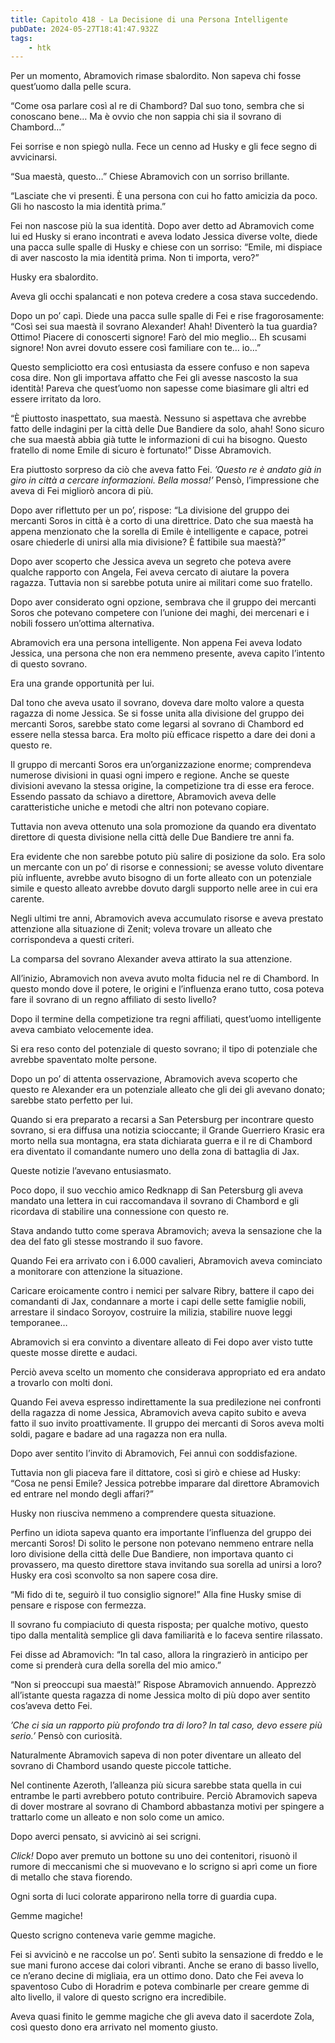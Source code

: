 ```yaml
---
title: Capitolo 418 - La Decisione di una Persona Intelligente
pubDate: 2024-05-27T18:41:47.932Z
tags:
    - htk
---
```


Per un momento, Abramovich rimase sbalordito. Non sapeva chi fosse quest’uomo dalla pelle scura.

“Come osa parlare così al re di Chambord? Dal suo tono, sembra che si conoscano bene… Ma è ovvio che non sappia chi sia il sovrano di Chambord…”

Fei sorrise e non spiegò nulla. Fece un cenno ad Husky e gli fece segno di avvicinarsi.

“Sua maestà, questo…” Chiese Abramovich con un sorriso brillante.

“Lasciate che vi presenti. È una persona con cui ho fatto amicizia da poco. Gli ho nascosto la mia identità prima.”

Fei non nascose più la sua identità. Dopo aver detto ad Abramovich come lui ed Husky si erano incontrati e aveva lodato Jessica diverse volte, diede una pacca sulle spalle di Husky e chiese con un sorriso: “Emile, mi dispiace di aver nascosto la mia identità prima. Non ti importa, vero?”

Husky era sbalordito.

Aveva gli occhi spalancati e non poteva credere a cosa stava succedendo.

Dopo un po’ capì. Diede una pacca sulle spalle di Fei e rise fragorosamente: “Così sei sua maestà il sovrano Alexander! Ahah! Diventerò la tua guardia? Ottimo! Piacere di conoscerti signore! Farò del mio meglio… Eh scusami signore! Non avrei dovuto essere così familiare con te… io…”

Questo sempliciotto era così entusiasta da essere confuso e non sapeva cosa dire. Non gli importava affatto che Fei gli avesse nascosto la sua identità! Pareva che quest’uomo non sapesse come biasimare gli altri ed essere irritato da loro.

“È piuttosto inaspettato, sua maestà. Nessuno si aspettava che avrebbe fatto delle indagini per la città delle Due Bandiere da solo, ahah! Sono sicuro che sua maestà abbia già tutte le informazioni di cui ha bisogno. Questo fratello di nome Emile di sicuro è fortunato!” Disse Abramovich.

Era piuttosto sorpreso da ciò che aveva fatto Fei. <em>’Questo re è andato già in giro in città a cercare informazioni. Bella mossa!’</em> Pensò, l’impressione che aveva di Fei migliorò ancora di più.

Dopo aver riflettuto per un po’, rispose: “La divisione del gruppo dei mercanti Soros in città è a corto di una direttrice. Dato che sua maestà ha appena menzionato che la sorella di Emile è intelligente e capace, potrei osare chiederle di unirsi alla mia divisione? È fattibile sua maestà?”

Dopo aver scoperto che Jessica aveva un segreto che poteva avere qualche rapporto con Angela, Fei aveva cercato di aiutare la povera ragazza. Tuttavia non si sarebbe potuta unire ai militari come suo fratello.

Dopo aver considerato ogni opzione, sembrava che il gruppo dei mercanti Soros che potevano competere con l’unione dei maghi, dei mercenari e i nobili fossero un’ottima alternativa.

Abramovich era una persona intelligente. Non appena Fei aveva lodato Jessica, una persona che non era nemmeno presente, aveva capito l’intento di questo sovrano.

Era una grande opportunità per lui.

Dal tono che aveva usato il sovrano, doveva dare molto valore a questa ragazza di nome Jessica. Se si fosse unita alla divisione del gruppo dei mercanti Soros, sarebbe stato come legarsi al sovrano di Chambord ed essere nella stessa barca. Era molto più efficace rispetto a dare dei doni a questo re.

Il gruppo di mercanti Soros era un’organizzazione enorme; comprendeva numerose divisioni in quasi ogni impero e regione. Anche se queste divisioni avevano la stessa origine, la competizione tra di esse era feroce. Essendo passato da schiavo a direttore, Abramovich aveva delle caratteristiche uniche e metodi che altri non potevano copiare.

Tuttavia non aveva ottenuto una sola promozione da quando era diventato direttore di questa divisione nella città delle Due Bandiere tre anni fa.

Era evidente che non sarebbe potuto più salire di posizione da solo. Era solo un mercante con un po’ di risorse e connessioni; se avesse voluto diventare più influente, avrebbe avuto bisogno di un forte alleato con un potenziale simile e questo alleato avrebbe dovuto dargli supporto nelle aree in cui era carente.

Negli ultimi tre anni, Abramovich aveva accumulato risorse e aveva prestato attenzione alla situazione di Zenit; voleva trovare un alleato che corrispondeva a questi criteri.

La comparsa del sovrano Alexander aveva attirato la sua attenzione.

All’inizio, Abramovich non aveva avuto molta fiducia nel re di Chambord. In questo mondo dove il potere, le origini e l’influenza erano tutto, cosa poteva fare il sovrano di un regno affiliato di sesto livello?

Dopo il termine della competizione tra regni affiliati, quest’uomo intelligente aveva cambiato velocemente idea.

Si era reso conto del potenziale di questo sovrano; il tipo di potenziale che avrebbe spaventato molte persone.

Dopo un po’ di attenta osservazione, Abramovich aveva scoperto che questo re Alexander era un potenziale alleato che gli dei gli avevano donato; sarebbe stato perfetto per lui.

Quando si era preparato a recarsi a San Petersburg per incontrare questo sovrano, si era diffusa una notizia scioccante; il Grande Guerriero Krasic era morto nella sua montagna, era stata dichiarata guerra e il re di Chambord era diventato il comandante numero uno della zona di battaglia di Jax.

Queste notizie l’avevano entusiasmato.

Poco dopo, il suo vecchio amico Redknapp di San Petersburg gli aveva mandato una lettera in cui raccomandava il sovrano di Chambord e gli ricordava di stabilire una connessione con questo re.

Stava andando tutto come sperava Abramovich; aveva la sensazione che la dea del fato gli stesse mostrando il suo favore.

Quando Fei era arrivato con i 6.000 cavalieri, Abramovich aveva cominciato a monitorare con attenzione la situazione.

Caricare eroicamente contro i nemici per salvare Ribry, battere il capo dei comandanti di Jax, condannare a morte i capi delle sette famiglie nobili, arrestare il sindaco Soroyov, costruire la milizia, stabilire nuove leggi temporanee…

Abramovich si era convinto a diventare alleato di Fei dopo aver visto tutte queste mosse dirette e audaci.

Perciò aveva scelto un momento che considerava appropriato ed era andato a trovarlo con molti doni.

Quando Fei aveva espresso indirettamente la sua predilezione nei confronti della ragazza di nome Jessica, Abramovich aveva capito subito e aveva fatto il suo invito proattivamente. Il gruppo dei mercanti di Soros aveva molti soldi, pagare e badare ad una ragazza non era nulla.

Dopo aver sentito l’invito di Abramovich, Fei annuì con soddisfazione.

Tuttavia non gli piaceva fare il dittatore, così si girò e chiese ad Husky: “Cosa ne pensi Emile? Jessica potrebbe imparare dal direttore Abramovich ed entrare nel mondo degli affari?”

Husky non riusciva nemmeno a comprendere questa situazione.

Perfino un idiota sapeva quanto era importante l’influenza del gruppo dei mercanti Soros! Di solito le persone non potevano nemmeno entrare nella loro divisione della città delle Due Bandiere, non importava quanto ci provassero, ma questo direttore stava invitando sua sorella ad unirsi a loro? Husky era così sconvolto sa non sapere cosa dire.

“Mi fido di te, seguirò il tuo consiglio signore!” Alla fine Husky smise di pensare e rispose con fermezza.

Il sovrano fu compiaciuto di questa risposta; per qualche motivo, questo tipo dalla mentalità semplice gli dava familiarità e lo faceva sentire rilassato.

Fei disse ad Abramovich: “In tal caso, allora la ringrazierò in anticipo per come si prenderà cura della sorella del mio amico.”

“Non si preoccupi sua maestà!” Rispose Abramovich annuendo. Apprezzò all’istante questa ragazza di nome Jessica molto di più dopo aver sentito cos’aveva detto Fei.

<em>’Che ci sia un rapporto più profondo tra di loro? In tal caso, devo essere più serio.’</em> Pensò con curiosità.

Naturalmente Abramovich sapeva di non poter diventare un alleato del sovrano di Chambord usando queste piccole tattiche.

Nel continente Azeroth, l’alleanza più sicura sarebbe stata quella in cui entrambe le parti avrebbero potuto contribuire. Perciò Abramovich sapeva di dover mostrare al sovrano di Chambord abbastanza motivi per spingere a trattarlo come un alleato e non solo come un amico.

Dopo averci pensato, si avvicinò ai sei scrigni.

<em>Click!</em> Dopo aver premuto un bottone su uno dei contenitori, risuonò il rumore di meccanismi che si muovevano e lo scrigno si aprì come un fiore di metallo che stava fiorendo.

Ogni sorta di luci colorate apparirono nella torre di guardia cupa.

Gemme magiche!

Questo scrigno conteneva varie gemme magiche.

Fei si avvicinò e ne raccolse un po’. Sentì subito la sensazione di freddo e le sue mani furono accese dai colori vibranti. Anche se erano di basso livello, ce n’erano decine di migliaia, era un ottimo dono. Dato che Fei aveva lo spaventoso Cubo di Horadrim e poteva combinarle per creare gemme di alto livello, il valore di questo scrigno era incredibile.

Aveva quasi finito le gemme magiche che gli aveva dato il sacerdote Zola, così questo dono era arrivato nel momento giusto.



